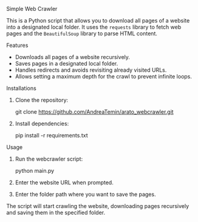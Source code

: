 Simple Web Crawler

This is a Python script that allows you to download all pages of a website into a designated local folder. It uses the `requests` library to fetch web pages and the `BeautifulSoup` library to parse HTML content.

Features

- Downloads all pages of a website recursively.
- Saves pages in a designated local folder.
- Handles redirects and avoids revisiting already visited URLs.
- Allows setting a maximum depth for the crawl to prevent infinite loops.

Installations

1. Clone the repository:

   git clone https://github.com/AndreaTemin/arato_webcrawler.git

2. Install dependencies:
   
   pip install -r requirements.txt

Usage

1. Run the webcrawler script:

   python main.py

2. Enter the website URL when prompted.
3. Enter the folder path where you want to save the pages.

The script will start crawling the website, downloading pages recursively and saving them in the specified folder.

